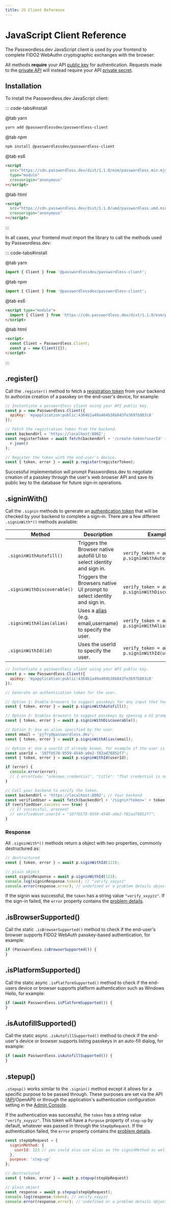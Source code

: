 ```yaml
---
title: JS Client Reference
---
```


# JavaScript Client Reference

The Passwordless.dev JavaScript client is used by your frontend to complete FIDO2 WebAuthn cryptographic exchanges with the browser.

All methods **require** your API [public key](../concepts.md#api-keys) for authentication. Requests made to the [private API](../api.md) will instead require your API [private secret](../concepts.md#api-keys).

## Installation

To install the Passwordless.dev JavaScript client:

::: code-tabs#install

@tab yarn

```bash
yarn add @passwordlessdev/passwordless-client
```

@tab npm

```bash
npm install @passwordlessdev/passwordless-client
```

@tab es6

```html
<script
  src="https://cdn.passwordless.dev/dist/1.1.0/esm/passwordless.min.mjs"
  type="module"
  crossorigin="anonymous"
></script>
```

@tab html

```html
<script
  src="https://cdn.passwordless.dev/dist/1.1.0/umd/passwordless.umd.min.js"
  crossorigin="anonymous"
></script>
```

:::

In all cases, your frontend must import the library to call the methods used by Passwordless.dev:

::: code-tabs#install

@tab yarn

```js
import { Client } from '@passwordlessdev/passwordless-client';
```

@tab npm

```js
import { Client } from '@passwordlessdev/passwordless-client';
```

@tab es6

```html
<script type="module">
  import { Client } from 'https://cdn.passwordless.dev/dist/1.1.0/esm/passwordless.min.mjs';
</script>
```

@tab html

```html
<script>
  const Client = Passwordless.Client;
  const p = new Client({});
</script>
```

:::

## .register()

Call the `.register()` method to fetch a [registration token](../concepts.md#tokens) from your backend to authorize creation of a passkey on the end-user's device, for example:

```js
// Instantiate a passwordless client using your API public key.
const p = new Passwordless.Client({
  apiKey: 'myapplication:public:4364b1a49a404b38b843fe3697b803c8'
});

// Fetch the registration token from the backend.
const backendUrl = 'https://localhost:8002';
const registerToken = await fetch(backendUrl + '/create-token?userId' + userId).then((r) =>
  r.json()
);

// Register the token with the end-user's device.
const { token, error } = await p.register(registerToken);
```

Successful implementation will prompt Passwordless.dev to negotiate creation of a passkey through the user's web browser API and save its public key to the database for future sign-in operations.

## .signinWith()

Call the `.signin` methods to generate an [authentication token](../concepts.md#tokens) that will be checked by your backend to complete a sign-in. There are a few different `.signinWith*()` methods available:

| Method                      | Description                                                                | Example                                            |
| --------------------------- | -------------------------------------------------------------------------- | -------------------------------------------------- |
| `.signinWithAutofill()`     | Triggers the Browser native autofill UI to select identity and sign in.    | `verify_token = await p.signinWithAutofill();`     |
| `.signinWithDiscoverable()` | Triggers the Browsers native UI prompt to select identity and sign in.     | `verify_token = await p.signinWithDiscoverable();` |
| `.signinWithAlias(alias)`   | Uses a [alias](../api.md#alias) (e.g. email,username) to specify the user. | `verify_token = await p.signinWithAlias(email);`   |
| `.signinWithId(id)`         | Uses the userId to specify the user.                                       | `verify_token = await p.signinWithId(userId);`     |

```js
// Instantiate a passwordless client using your API public key.
const p = new Passwordless.Client({
  apiKey: 'myapplication:public:4364b1a49a404b38b843fe3697b803c8'
});

// Generate an authentication token for the user.

// Option 1: Enable browsers to suggest passkeys for any input that has autofill="webauthn" (only works with discoverable passkeys).
const { token, error } = await p.signinWithAutofill();

// Option 2: Enables browsers to suggest passkeys by opening a UI prompt (only works with discoverable passkeys).
const { token, error } = await p.signinWithDiscoverable();

// Option 3: Use an alias specified by the user.
const email = 'pjfry@passwordless.dev';
const { token, error } = await p.signinWithAlias(email);

// Option 4: Use a userId if already known, for example if the user is re-authenticating.
const userId = '107fb578-9559-4540-a0e2-f82ad78852f7';
const { token, error } = await p.signinWithId(userId);

if (error) {
  console.error(error);
  // { errorCode: "unknown_credential", "title": "That credential is not registered with this website", "details": "..."}
}

// Call your backend to verify the token.
const backendUrl = 'https://localhost:8002'; // Your backend
const verifiedUser = await fetch(backendUrl + '/signin?token=' + token).then((r) => r.json());
if (verifiedUser.success === true) {
  // If successful, proceed!
  // verifiedUser.userId = "107fb578-9559-4540-a0e2-f82ad78852f7";
}
```

### Response

All `.signinWith*()` methods return a object with two properties, commonly destructured as:

```js
// destructured
const { token, error } = await p.siginWithId(123);

// plain object
const signinResponse = await p.signinWithId(123);
console.log(signinResponse.token); // "verify_xxyyzz"
console.error(response.error); // undefined or a problem details object
```

If the signin was successful, the `token` has a string value `"verify_xxyyzz"`. If the sign-in failed, the `error` property contains the [problem details](../errors.md#problem-details).

## .isBrowserSupported()

Call the static `.isBrowserSupported()` method to check if the end-user's browser supports FIDO2 WebAuth passkey-based authentication, for example:

```js
if (Passwordless.isBrowserSupported()) {
}
```

## .isPlatformSupported()

Call the static async `.isPlatformSupported()` method to check if the end-users device or browser supports platform authentication such as Windows Hello, for example:

```js
if (await Passwordless.isPlatformSupported()) {
}
```

## .isAutofillSupported()

Call the static async `.isAutofillSupported()` method to check if the end-user's device or browser supports listing passkeys in an auto-fill dialog, for example:

```js
if (await Passwordless.isAutofillSupported()) {
}
```

## .stepup()

`.stepup()` works similar to the `.signin()` method except it allows for a specific purpose to be passed through.  These purposes are set via the API ([API](../api.md#authentication)/OpenAPI) or through the application's authentication configuration setting in the [Admin Console](../admin-console/applications.md#authentication-configurations).

If the authentication was successful, the `token` has a string value `"verify_xxyyzz"`. This token will have a `Purpose` property of `step-up` by default, whatever was passed in through the `StepUpRequest`.  If the authentication failed, the `error` property contains the [problem details](../errors.md#problem-details).
```js
const stepUpRequest = {
  signinMethod: {
    userId: 123 // you could also use alias as the signinMethod as well.
  },
  purpose: 'step-up'
};

// destructured
const { token, error } = await p.stepup(stepUpRequest)

// plain object
const response = await p.stepup(stepUpRequest);
console.log(response.token); // verify_xxyyzz
console.error(response.error); // undefined or a problem details object
```
